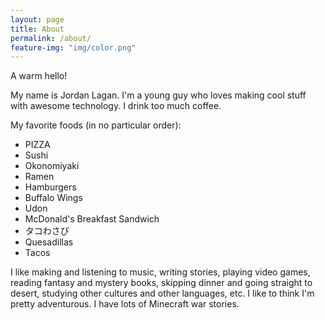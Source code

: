 ```yaml
---
layout: page
title: About
permalink: /about/
feature-img: "img/color.png"
---
```


A warm hello!

My name is Jordan Lagan. I'm a young guy who loves making cool stuff with awesome technology. I drink too much coffee.

My favorite foods (in no particular order):
 * PIZZA
 * Sushi
 * Okonomiyaki
 * Ramen
 * Hamburgers
 * Buffalo Wings
 * Udon
 * McDonald's Breakfast Sandwich
 * タコわさび
 * Quesadillas
 * Tacos

I like making and listening to music, writing stories, playing video games, reading fantasy and mystery books, skipping dinner and going straight to desert, studying other cultures and other languages, etc. I like to think I'm pretty adventurous. I have lots of Minecraft war stories.
